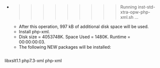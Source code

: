 * >>>>>>>>> Running inst-std-xtra-opw-php-xml.sh ...
  * After this operation, 997 kB of additional disk space will be used.
  * Install php-xml.
  * Disk size = 4053748K. Space Used = 1480K. Runtime = 00:00:00:03.
  * The following NEW packages will be installed:
  ```bash
libxslt1.1 php7.3-xml php-xml
  ```
